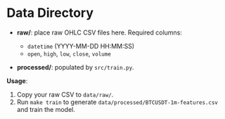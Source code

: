 # Data Directory

- **raw/**: place raw OHLC CSV files here. Required columns:
  - `datetime` (YYYY-MM-DD HH:MM:SS)
  - `open`, `high`, `low`, `close`, `volume`

- **processed/**: populated by `src/train.py`.

**Usage**:
1. Copy your raw CSV to `data/raw/`.
2. Run `make train` to generate `data/processed/BTCUSDT-1m-features.csv` and train the model.
